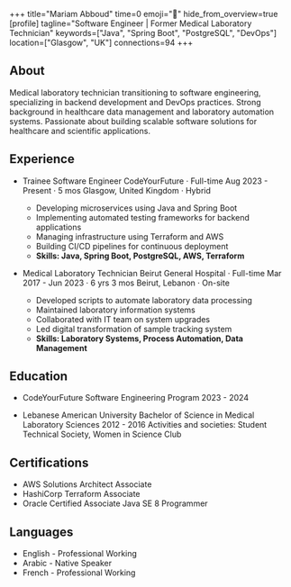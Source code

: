 +++
title="Mariam Abboud"
time=0
emoji="👤"
hide_from_overview=true
[profile]
tagline="Software Engineer | Former Medical Laboratory Technician"
keywords=["Java", "Spring Boot", "PostgreSQL", "DevOps"]
location=["Glasgow", "UK"]
connections=94
+++

## About

Medical laboratory technician transitioning to software engineering, specializing in backend development and DevOps practices. Strong background in healthcare data management and laboratory automation systems. Passionate about building scalable software solutions for healthcare and scientific applications.

## Experience

- Trainee Software Engineer
  CodeYourFuture · Full-time
  Aug 2023 - Present · 5 mos
  Glasgow, United Kingdom · Hybrid

  - Developing microservices using Java and Spring Boot
  - Implementing automated testing frameworks for backend applications
  - Managing infrastructure using Terraform and AWS
  - Building CI/CD pipelines for continuous deployment
  - **Skills: Java, Spring Boot, PostgreSQL, AWS, Terraform**

- Medical Laboratory Technician
  Beirut General Hospital · Full-time
  Mar 2017 - Jun 2023 · 6 yrs 3 mos
  Beirut, Lebanon · On-site
  - Developed scripts to automate laboratory data processing
  - Maintained laboratory information systems
  - Collaborated with IT team on system upgrades
  - Led digital transformation of sample tracking system
  - **Skills: Laboratory Systems, Process Automation, Data Management**

## Education

- CodeYourFuture
  Software Engineering Program
  2023 - 2024

- Lebanese American University
  Bachelor of Science in Medical Laboratory Sciences
  2012 - 2016
  Activities and societies: Student Technical Society, Women in Science Club

## Certifications

- AWS Solutions Architect Associate
- HashiCorp Terraform Associate
- Oracle Certified Associate Java SE 8 Programmer

## Languages

- English - Professional Working
- Arabic - Native Speaker
- French - Professional Working

